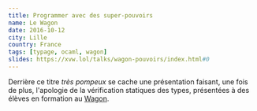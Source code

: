 ```yaml
---
title: Programmer avec des super-pouvoirs
name: Le Wagon
date: 2016-10-12
city: Lille
country: France
tags: [typage, ocaml, wagon]
slides: https://xvw.lol/talks/wagon-pouvoirs/index.html#0
---
```


Derrière ce titre _très pompeux_ se cache une présentation faisant,
une fois de plus, l'apologie de la vérification statiques des types,
présentées à des élèves en formation au
[Wagon](https://www.lewagon.com/fr).
